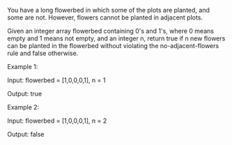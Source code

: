You have a long flowerbed in which some of the plots are planted, and some are not. However, flowers cannot be planted in adjacent plots.

Given an integer array flowerbed containing 0's and 1's, where 0 means empty and 1 means not empty, and an integer n, return true if n new flowers can be 
planted in the flowerbed without violating the no-adjacent-flowers rule and false otherwise.

Example 1:

Input: flowerbed = [1,0,0,0,1], n = 1

Output: true

Example 2:

Input: flowerbed = [1,0,0,0,1], n = 2

Output: false